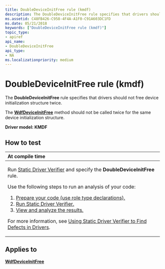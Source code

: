 ```yaml
---
title: DoubleDeviceInitFree rule (kmdf)
description: The DoubleDeviceInitFree rule specifies that drivers should not free device initialization structure twice.
ms.assetid: C48FB426-C958-4F4A-A1F0-C91A603DC1FD
ms.date: 05/21/2018
keywords: ["DoubleDeviceInitFree rule (kmdf)"]
topic_type:
- apiref
api_name:
- DoubleDeviceInitFree
api_type:
- NA
ms.localizationpriority: medium
---
```


# DoubleDeviceInitFree rule (kmdf)


The **DoubleDeviceInitFree** rule specifies that drivers should not free device initialization structure twice.

The [**WdfDeviceInitFree**](/windows-hardware/drivers/ddi/wdfdevice/nf-wdfdevice-wdfdeviceinitfree) method should not be called twice for the same device initialization structure.

**Driver model: KMDF**

How to test
-----------

<table>
<colgroup>
<col width="100%" />
</colgroup>
<thead>
<tr class="header">
<th align="left">At compile time</th>
</tr>
</thead>
<tbody>
<tr class="odd">
<td align="left"><p>Run <a href="https://docs.microsoft.com/windows-hardware/drivers/devtest/static-driver-verifier" data-raw-source="[Static Driver Verifier](./static-driver-verifier.md)">Static Driver Verifier</a> and specify the <strong>DoubleDeviceInitFree</strong> rule.</p>
Use the following steps to run an analysis of your code:
<ol>
<li><a href="https://docs.microsoft.com/windows-hardware/drivers/devtest/using-static-driver-verifier-to-find-defects-in-drivers#preparing-your-source-code" data-raw-source="[Prepare your code (use role type declarations).](./using-static-driver-verifier-to-find-defects-in-drivers.md#preparing-your-source-code)">Prepare your code (use role type declarations).</a></li>
<li><a href="https://docs.microsoft.com/windows-hardware/drivers/devtest/using-static-driver-verifier-to-find-defects-in-drivers#running-static-driver-verifier" data-raw-source="[Run Static Driver Verifier.](./using-static-driver-verifier-to-find-defects-in-drivers.md#running-static-driver-verifier)">Run Static Driver Verifier.</a></li>
<li><a href="https://docs.microsoft.com/windows-hardware/drivers/devtest/using-static-driver-verifier-to-find-defects-in-drivers#viewing-and-analyzing-the-results" data-raw-source="[View and analyze the results.](./using-static-driver-verifier-to-find-defects-in-drivers.md#viewing-and-analyzing-the-results)">View and analyze the results.</a></li>
</ol>
<p>For more information, see <a href="https://docs.microsoft.com/windows-hardware/drivers/devtest/using-static-driver-verifier-to-find-defects-in-drivers" data-raw-source="[Using Static Driver Verifier to Find Defects in Drivers](./using-static-driver-verifier-to-find-defects-in-drivers.md)">Using Static Driver Verifier to Find Defects in Drivers</a>.</p></td>
</tr>
</tbody>
</table>

Applies to
----------

[**WdfDeviceInitFree**](/windows-hardware/drivers/ddi/wdfdevice/nf-wdfdevice-wdfdeviceinitfree)
 

